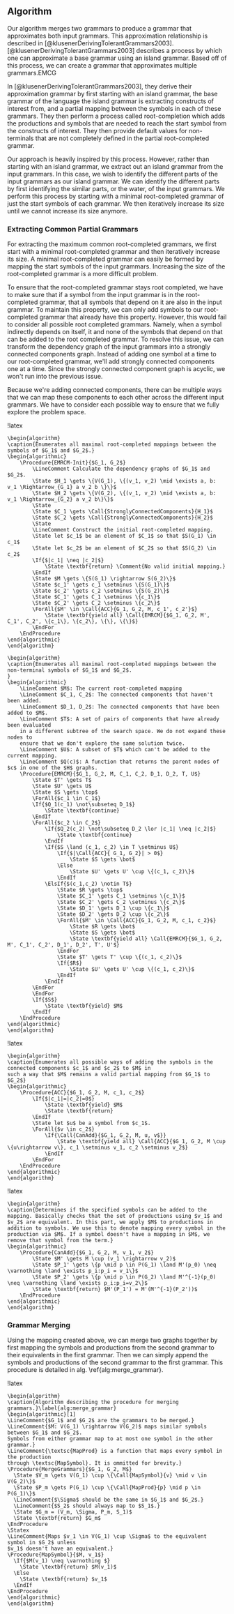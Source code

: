 ## Algorithm

Our algorithm merges two grammars to produce a grammar that approximates
both input grammars. This approximation relationship is described 
in [@klusenerDerivingTolerantGrammars2003]. [@klusenerDerivingTolerantGrammars2003]
describes a process by which one can approximate a base grammar using an
island grammar. Based off of this process, we can create a grammar
that approximates multiple grammars.EMCG

In [@klusenerDerivingTolerantGrammars2003], they derive their approximation
grammar by first starting with an island grammar, the base grammar of the
language the island grammar is extracting constructs of interest from,
and a partial mapping between the symbols in each of these grammars. They
then perform a process called root-completion which adds the productions
and symbols that are needed to reach the start symbol from the constructs of
interest. They then provide default values for non-terminals that are not completely
defined in the partial root-completed grammar.

Our approach is heavily inspired by this process. However, rather than
starting with an island grammar, we extract out an island grammar
from the input grammars. In this case, we wish to identify the different parts
of the input grammars as our island grammar.  We can identify the different parts
by first identifying the similar parts, or the water, of the input grammars.
We perform this process by starting with a minimal root-completed grammar of just
the start symbols of each grammar. We then iteratively increase its size until we
cannot increase its size anymore.

### Extracting Common Partial Grammars
 
For extracting the maximum common root-completed grammars, we first
start with a minimal root-completed grammar and then iteratively increase its
size. A minimal root-completed grammar can easily be formed by mapping the
start symbols of the input grammars. Increasing the size of the root-completed
grammar is a more difficult problem.

To ensure that the root-completed grammar stays root completed, we have
to make sure that if a symbol from the input grammar is in the root-completed
grammar, that all symbols that depend on it are also in the input grammar.
To maintain this property, we can only add symbols to our root-completed
grammar that already have this property. However, this would fail to consider
all possible root completed grammars. Namely, when a symbol indirectly depends
on itself, it and none of the symbols that depend on that can be added to the
root completed grammar. To resolve this issue, we can transform the dependency
graph of the input grammars into a strongly connected components graph. Instead of
adding one symbol at a time to our root-completed grammar, we'll add strongly
connected components one at a time. Since the strongly connected component graph
is acyclic, we won't run into the previous issue.

Because we're adding connected components, there can be multiple
ways that we can map these components to each other across the different input
grammars. We have to consider each possible way to ensure that we fully
explore the problem space.


!latex
~~~~~~~~~~~~~~~~~~~~~~~~~~~~~~~~~~~~~~~~~~~~~~~~~~~~~~~~~~
\begin{algorithm}
\caption{Enumerates all maximal root-completed mappings between the symbols of $G_1$ and $G_2$.}
\begin{algorithmic}
    \Procedure{EMRCM-Init}{$G_1, G_2$}
        \LineComment Calculate the dependency graphs of $G_1$ and $G_2$.
        \State $H_1 \gets \{V(G_1), \{(v_1, v_2) \mid \exists a, b: v_1 \Rightarrow_{G_1} a v_2 b \}\}$
        \State $H_2 \gets \{V(G_2), \{(v_1, v_2) \mid \exists a, b: v_1 \Rightarrow_{G_2} a v_2 b\}\}$
        \State
        \State $C_1 \gets \Call{StronglyConnectedComponents}{H_1}$
        \State $C_2 \gets \Call{StronglyConnectedComponents}{H_2}$
        \State
        \LineComment Construct the initial root-completed mapping.
        \State let $c_1$ be an element of $C_1$ so that $S(G_1) \in c_1$
        \State let $c_2$ be an element of $C_2$ so that $S(G_2) \in c_2$
        \If{$|c_1| \neq |c_2|$}
            \State \textbf{return} \Comment{No valid initial mapping.}
        \EndIf
        \State $M \gets \{S(G_1) \rightarrow S(G_2)\}$
        \State $c_1' \gets c_1 \setminus \{S(G_1)\}$
        \State $c_2' \gets c_2 \setminus \{S(G_2)\}$
        \State $C_1' \gets C_1 \setminus \{c_1\}$
        \State $C_2' \gets C_2 \setminus \{c_2\}$
        \ForAll{$M' \in \Call{ACC}{G_1, G_2, M, c_1', c_2'}$}
            \State \textbf{yield all} \Call{EMRCM}{$G_1, G_2, M', C_1', C_2', \{c_1\}, \{c_2\}, \{\}, \{\}$}
        \EndFor
    \EndProcedure
\end{algorithmic}
\end{algorithm}

\begin{algorithm}
\caption{Enumerates all maximal root-completed mappings between the non-terminal symbols of $G_1$ and $G_2$.
}
\begin{algorithmic}
    \LineComment $M$: The current root-completed mapping
    \LineComment $C_1, C_2$: The connected components that haven't been added.
    \LineComment $D_1, D_2$: The connected components that have been added to $M$.
    \LineComment $T$: A set of pairs of components that have already been evaluated
    in a different subtree of the search space. We do not expand these nodes to
    ensure that we don't explore the same solution twice.
    \LineComment $U$: A subset of $T$ which can't be added to the current mapping. 
    \LineComment $Q(c)$: A function that returns the parent nodes of $c$ in one of the $H$ graphs. 
    \Procedure{EMRCM}{$G_1, G_2, M, C_1, C_2, D_1, D_2, T, U$}
        \State $T' \gets T$
        \State $U' \gets U$
        \State $S \gets \top$
        \ForAll{$c_1 \in C_1$}
        \If{$Q_1(c_1) \not\subseteq D_1$}
            \State \textbf{continue}
        \EndIf
        \ForAll{$c_2 \in C_2$}
            \If{$Q_2(c_2) \not\subseteq D_2 \lor |c_1| \neq |c_2|$}
                \State \textbf{continue}
            \EndIf
            \If{$S \land (c_1, c_2) \in T \setminus U$}
                \If{$|\Call{ACC}{ G_1, G_2}| > 0$}
                    \State $S \gets \bot$
                \Else
                    \State $U' \gets U' \cup \{(c_1, c_2)\}$
                \EndIf
            \ElsIf{$(c_1,c_2) \notin T$}
                \State $R \gets \top$
                \State $C_1' \gets C_1 \setminus \{c_1\}$
                \State $C_2' \gets C_2 \setminus \{c_2\}$
                \State $D_1' \gets D_1 \cup \{c_1\}$
                \State $D_2' \gets D_2 \cup \{c_2\}$
                \ForAll{$M' \in \Call{ACC}{G_1, G_2, M, c_1, c_2}$}
                    \State $R \gets \bot$
                    \State $S \gets \bot$
                    \State \textbf{yield all} \Call{EMRCM}{$G_1, G_2, M', C_1', C_2', D_1', D_2', T', U'$}
                \EndFor
                \State $T' \gets T' \cup \{(c_1, c_2)\}$
                \If{$R$}
                    \State $U' \gets U' \cup \{(c_1, c_2)\}$
                \EndIf
            \EndIf
        \EndFor
        \EndFor
        \If{$S$}
            \State \textbf{yield} $M$
        \EndIf
    \EndProcedure
\end{algorithmic}
\end{algorithm}
~~~~~~~~~~~~~~~~~~~~~~~~~~~~~~~~~~~~~~~~~~~~~~~~~~~~~~~~~~
    
!latex
~~~~~~~~~~~~~~~~~~~~~~~~~~~~~~~~~~~~~~~~~~~~~~~~~~~~~~~~~~
\begin{algorithm}
\caption{Enumerates all possible ways of adding the symbols in the connected components $c_1$ and $c_2$ to $M$ in
such a way that $M$ remains a valid partial mapping from $G_1$ to $G_2$}
\begin{algorithmic}
    \Procedure{ACC}{$G_1, G_2, M, c_1, c_2$}
        \If{$|c_1|=|c_2|=0$}
            \State \textbf{yield} $M$
            \State \textbf{return}
        \EndIf
        \State let $u$ be a symbol from $c_1$.
        \ForAll{$v \in c_2$}
            \If{\Call{CanAdd}{$G_1, G_2, M, u, v$}}
                \State \textbf{yield all} \Call{ACC}{$G_1, G_2, M \cup \{u\rightarrow v\}, c_1 \setminus v_1, c_2 \setminus v_2$}
            \EndIf
        \EndFor
    \EndProcedure
\end{algorithmic}
\end{algorithm}
~~~~~~~~~~~~~~~~~~~~~~~~~~~~~~~~~~~~~~~~~~~~~~~~~~~~~~~~~~
    
!latex
~~~~~~~~~~~~~~~~~~~~~~~~~~~~~~~~~~~~~~~~~~~~~~~~~~~~~~~~~~
\begin{algorithm}
\caption{Determines if the specified symbols can be added to the mapping. Basically checks that the set of productions using $v_1$ and $v_2$ are equivalent. In this part, we apply $M$ to productions in addition to symbols. We use this to denote mapping every symbol in the production via $M$. If a symbol doesn't have a mapping in $M$, we remove that symbol from the term.}
\begin{algorithmic}
    \Procedure{CanAdd}{$G_1, G_2, M, v_1, v_2$}
        \State $M' \gets M \cup (v_1 \rightarrow v_2)$
        \State $P_1' \gets \{p \mid p \in P(G_1) \land M'(p_0) \neq \varnothing \land \exists p_i:p_i = v_1\}$
        \State $P_2' \gets \{p \mid p \in P(G_2) \land M'^{-1}(p_0) \neq \varnothing \land \exists p_i:p_i=v_2\}$
        \State \textbf{return} $M'(P_1') = M'(M'^{-1}(P_2'))$
    \EndProcedure
\end{algorithmic}
\end{algorithm}
~~~~~~~~~~~~~~~~~~~~~~~~~~~~~~~~~~~~~~~~~~~~~~~~~~~~~~~~~~



### Grammar Merging

Using the mapping created above, we can merge two graphs together by first mapping
the symbols and productions from the second grammar to their equivalents in the first grammar. Then
we can simply append the symbols and productions of the second grammar to the first grammar.
This procedure is detailed in alg. \ref{alg:merge_grammar}.

!latex
~~~~~~~~~~~~~~~~~~~~~~~~~~~~~~~~~~~~~~~~~~~~~~~~~~~~~~~~~~~~~~~~~~~~~~~~~~~~~~~~~~~~~~~~~~~~~
\begin{algorithm}
\caption{Algorithm describing the procedure for merging grammars.}\label{alg:merge_grammar}
\begin{algorithmic}[1]
\LineComment{$G_1$ and $G_2$ are the grammars to be merged.}
\LineComment{$M: V(G_1) \rightarrow V(G_2)$ maps similar symbols between $G_1$ and $G_2$.
Symbols from either grammar map to at most one symbol in the other grammar.}
\LineComment{\textsc{MapProd} is a function that maps every symbol in the production
through \textsc{MapSymbol}. It is ommitted for brevity.}
\Procedure{MergeGrammars}{$G_1, G_2, M$}
  \State $V_m \gets V(G_1) \cup \{\Call{MapSymbol}{v} \mid v \in V(G_2)\}$
  \State $P_m \gets P(G_1) \cup \{\Call{MapProd}{p} \mid p \in P(G_1)\}$
  \LineComment{$\Sigma$ should be the same in $G_1$ and $G_2$.}
  \LineComment{$S_2$ should always map to $S_1$.}
  \State $G_m = (V_m, \Sigma, P_m, S_1)$
  \State \textbf{return} $G_m$
\EndProcedure
\Statex
\LineComment{Maps $v_1 \in V(G_1) \cup \Sigma$ to the equivalent symbol in $G_2$ unless
$v_1$ doesn't have an equivalent.}
\Procedure{MapSymbol}{$M, v_1$}
  \If{$M(v_1) \neq \varnothing $}
    \State \textbf{return} $M(v_1)$
  \Else
    \State \textbf{return} $v_1$
  \EndIf
\EndProcedure
\end{algorithmic}
\end{algorithm}
~~~~~~~~~~~~~~~~~~~~~~~~~~~~~~~~~~~~~~~~~~~~~~~~~~~~~~~~~~~~~~~~~~~~~~~~~~~~~~~~~~~~~~~~~~~~~